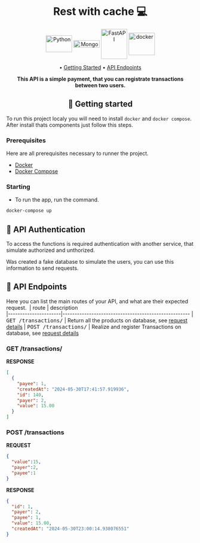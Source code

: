 <h1 align="center" 
    style="font-weight: bold;"
    >
    Rest with cache 💻
</h1>
<div align="center" >
    <img align="center" alt="Python" height="45" width="70" src="https://cdn.jsdelivr.net/gh/devicons/devicon@latest/icons/java/java-original-wordmark.svg">
    <img align="center" alt="Mongo" height="20" width="70" src="https://cdn.jsdelivr.net/gh/devicons/devicon@latest/icons/sqlite/sqlite-plain-wordmark.svg">
    <img align="center" alt="FastAPI" height="80" width="70" src="https://cdn.jsdelivr.net/gh/devicons/devicon@latest/icons/spring/spring-original-wordmark.svg">
    <img align="center" alt="docker" height="60" width="70" src="https://cdn.jsdelivr.net/gh/devicons/devicon@latest/icons/docker/docker-original-wordmark.svg">
</div>

<p align="center">
    • <a href="#started">Getting Started</a> 
    • <a href="#routes">API Endpoints</a> 
</p>

<p align="center">
    <b>
        This API is a simple payment, that you can registrate transactions between two users.
    </b>
</p>

<h2 id="started" align="center" >
    🚀 Getting started
</h2>

To run this project localy you will need to install `docker` and `docker compose`. After install thats components just follow this steps.

<h3> 
    Prerequisites 
</h3>

Here are all prerequisites necessary to runner the project.

- [Docker](https://docs.docker.com/get-docker/)
- [Docker Compose](https://docs.docker.com/compose/install/)


<h3>
    Starting
</h3>


- To run the app, run the command.
````bash
docker-compose up 
````

<h2 id="routes">
    📍 API Authentication
</h2>

To access the functions is required authentication with another service, that simulate authorized and unthorized.

Was created a fake database to simulate the users, you can use this information to send requests.


<h2 id="routes">
    📍 API Endpoints
</h2>

Here you can list the main routes of your API, and what are their expected request.
​
| route               | description                                          
|----------------------|-----------------------------------------------------
| <kbd>GET /transactions/</kbd>     | Return all the products on database, see [request details](#get-transactions)
| <kbd>POST /transactions/</kbd>    | Realize and register Transactions on database, see [request details](#post-transactions)

<h3 id="get-transactions">
    GET /transactions/
</h3>

**RESPONSE**
```json
[
  {
    "payee": 1,
    "createdAt": "2024-05-30T17:41:57.919936",
    "id": 140,
    "payer": 2,
    "value": 15.00
  }
]
```

<h3 id="post-transactions">
    POST /transactions
</h3>

**REQUEST**
```json
{
  "value":15,
  "payer":2,
  "payee":1
}
```
**RESPONSE**
```json
{
  "id": 1,
  "payer": 2,
  "payee": 1,
  "value": 15.00,
  "createdAt": "2024-05-30T23:00:14.938076551"
}
```
